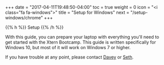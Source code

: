 +++
date = "2017-04-11T19:48:50-04:00"
toc = true
weight = 0
icon = "<i class=\"fa fa-windows\"></i>"
title = "Setup for Windows"
next = "/setup-windows/chrome"
+++

{{% h %}}
<i class="fa fa-windows"></i> Setup
{{% /h %}}

With this guide, you can prepare your laptop with everything you'll need to get started with the Xtern Bootcamp. This guide is written specifically for Windows 10, but most of it will work on Windows 7 or higher.

If you have trouble at any point, please contact [Davey](mailto:dave@getfretless.com) or [Seth](mailto:seth@getfretless.com).